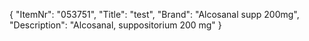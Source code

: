 {
  "ItemNr": "053751",
  "Title": "test",
  "Brand": "Alcosanal supp 200mg",
  "Description": "Alcosanal, suppositorium 200 mg"
}